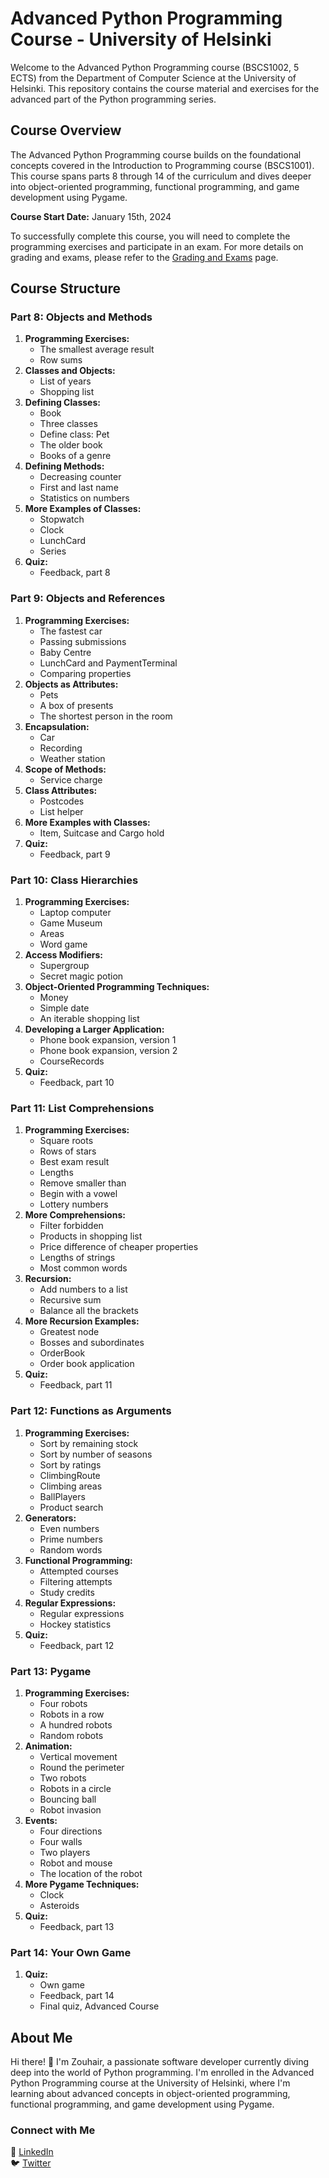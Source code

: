 # Advanced Python Programming Course - University of Helsinki

Welcome to the Advanced Python Programming course (BSCS1002, 5 ECTS) from the Department of Computer Science at the University of Helsinki. This repository contains the course material and exercises for the advanced part of the Python programming series.

## Course Overview

The Advanced Python Programming course builds on the foundational concepts covered in the Introduction to Programming course (BSCS1001). This course spans parts 8 through 14 of the curriculum and dives deeper into object-oriented programming, functional programming, and game development using Pygame.

**Course Start Date:** January 15th, 2024

To successfully complete this course, you will need to complete the programming exercises and participate in an exam. For more details on grading and exams, please refer to the [Grading and Exams](https://programming-24.mooc.fi/grading-and-exams) page.

## Course Structure

### Part 8: Objects and Methods
1. **Programming Exercises:**
    - The smallest average result
    - Row sums
2. **Classes and Objects:**
    - List of years
    - Shopping list
3. **Defining Classes:**
    - Book
    - Three classes
    - Define class: Pet
    - The older book
    - Books of a genre
4. **Defining Methods:**
    - Decreasing counter
    - First and last name
    - Statistics on numbers
5. **More Examples of Classes:**
    - Stopwatch
    - Clock
    - LunchCard
    - Series
6. **Quiz:**
    - Feedback, part 8

### Part 9: Objects and References
1. **Programming Exercises:**
    - The fastest car
    - Passing submissions
    - Baby Centre
    - LunchCard and PaymentTerminal
    - Comparing properties
2. **Objects as Attributes:**
    - Pets
    - A box of presents
    - The shortest person in the room
3. **Encapsulation:**
    - Car
    - Recording
    - Weather station
4. **Scope of Methods:**
    - Service charge
5. **Class Attributes:**
    - Postcodes
    - List helper
6. **More Examples with Classes:**
    - Item, Suitcase and Cargo hold
7. **Quiz:**
    - Feedback, part 9

### Part 10: Class Hierarchies
1. **Programming Exercises:**
    - Laptop computer
    - Game Museum
    - Areas
    - Word game
2. **Access Modifiers:**
    - Supergroup
    - Secret magic potion
3. **Object-Oriented Programming Techniques:**
    - Money
    - Simple date
    - An iterable shopping list
4. **Developing a Larger Application:**
    - Phone book expansion, version 1
    - Phone book expansion, version 2
    - CourseRecords
5. **Quiz:**
    - Feedback, part 10

### Part 11: List Comprehensions
1. **Programming Exercises:**
    - Square roots
    - Rows of stars
    - Best exam result
    - Lengths
    - Remove smaller than
    - Begin with a vowel
    - Lottery numbers
2. **More Comprehensions:**
    - Filter forbidden
    - Products in shopping list
    - Price difference of cheaper properties
    - Lengths of strings
    - Most common words
3. **Recursion:**
    - Add numbers to a list
    - Recursive sum
    - Balance all the brackets
4. **More Recursion Examples:**
    - Greatest node
    - Bosses and subordinates
    - OrderBook
    - Order book application
5. **Quiz:**
    - Feedback, part 11

### Part 12: Functions as Arguments
1. **Programming Exercises:**
    - Sort by remaining stock
    - Sort by number of seasons
    - Sort by ratings
    - ClimbingRoute
    - Climbing areas
    - BallPlayers
    - Product search
2. **Generators:**
    - Even numbers
    - Prime numbers
    - Random words
3. **Functional Programming:**
    - Attempted courses
    - Filtering attempts
    - Study credits
4. **Regular Expressions:**
    - Regular expressions
    - Hockey statistics
5. **Quiz:**
    - Feedback, part 12

### Part 13: Pygame
1. **Programming Exercises:**
    - Four robots
    - Robots in a row
    - A hundred robots
    - Random robots
2. **Animation:**
    - Vertical movement
    - Round the perimeter
    - Two robots
    - Robots in a circle
    - Bouncing ball
    - Robot invasion
3. **Events:**
    - Four directions
    - Four walls
    - Two players
    - Robot and mouse
    - The location of the robot
4. **More Pygame Techniques:**
    - Clock
    - Asteroids
5. **Quiz:**
    - Feedback, part 13

### Part 14: Your Own Game
1. **Quiz:**
    - Own game
    - Feedback, part 14
    - Final quiz, Advanced Course


## About Me

Hi there! 👋 I'm Zouhair, a passionate software developer currently diving deep into the world of Python programming. I'm enrolled in the Advanced Python Programming course at the University of Helsinki, where I'm learning about advanced concepts in object-oriented programming, functional programming, and game development using Pygame.

### Connect with Me

🔗 [LinkedIn](https://www.linkedin.com/in/zouhair-sahtout/)  
🐦 [Twitter](https://x.com/zouhair_sahtout)

